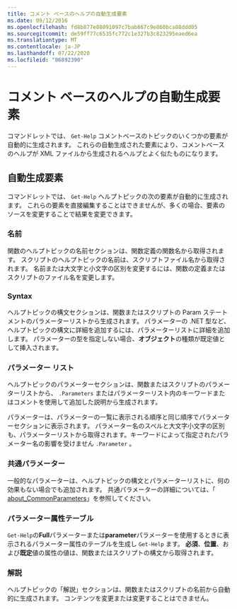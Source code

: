 ```yaml
---
title: コメント ベースのヘルプの自動生成要素
ms.date: 09/12/2016
ms.openlocfilehash: fd8b877e88091097c7bab867c9e860bca88ddd05
ms.sourcegitcommit: de59ff77c6535fc772c1e327b3c823295eaed6ea
ms.translationtype: MT
ms.contentlocale: ja-JP
ms.lasthandoff: 07/22/2020
ms.locfileid: "86892390"
---
```

# <a name="autogenerated-elements-of-comment-based-help"></a>コメント ベースのヘルプの自動生成要素

コマンドレットでは、 `Get-Help` コメントベースのトピックのいくつかの要素が自動的に生成されます。 これらの自動生成された要素により、コメントベースのヘルプが XML ファイルから生成されるヘルプとよく似たものになります。

## <a name="autogenerated-elements"></a>自動生成要素

コマンドレットでは、 `Get-Help` ヘルプトピックの次の要素が自動的に生成されます。 これらの要素を直接編集することはできませんが、多くの場合、要素のソースを変更することで結果を変更できます。

### <a name="name"></a>名前

関数のヘルプトピックの名前セクションは、関数定義の関数名から取得されます。 スクリプトのヘルプトピックの名前は、スクリプトファイル名から取得されます。 名前または大文字と小文字の区別を変更するには、関数の定義またはスクリプトのファイル名を変更します。

### <a name="syntax"></a>Syntax

ヘルプトピックの構文セクションは、関数またはスクリプトの Param ステートメントのパラメーターリストから生成されます。 パラメーターの .NET 型など、ヘルプトピックの構文に詳細を追加するには、パラメーターリストに詳細を追加します。 パラメーターの型を指定しない場合、**オブジェクト**の種類が既定値として挿入されます。

### <a name="parameter-list"></a>パラメーター リスト

ヘルプトピックのパラメーターセクションは、関数またはスクリプトのパラメーターリストから、 `.Parameters` またはパラメーターリスト内のキーワードまたはコメントを使用して追加した説明から生成されます。

パラメーターは、パラメーターの一覧に表示される順序と同じ順序でパラメーターセクションに表示されます。 パラメーター名のスペルと大文字小文字の区別も、パラメーターリストから取得されます。キーワードによって指定されたパラメーター名の影響を受けません `.Parameter` 。

### <a name="common-parameters"></a>共通パラメーター

一般的なパラメーターは、ヘルプトピックの構文とパラメーターリストに、何の効果もない場合でも追加されます。 共通パラメーターの詳細については、「 [about_CommonParameters](/powershell/module/microsoft.powershell.core/about/about_commonparameters)」を参照してください。

### <a name="parameter-attribute-table"></a>パラメーター属性テーブル

`Get-Help`の**Full**パラメーターまたは**parameter**パラメーターを使用するときに表示されるパラメーター属性のテーブルを生成し `Get-Help` ます。 **必須**、**位置**、および**既定**値の属性の値は、関数またはスクリプトの構文から取得されます。

### <a name="remarks"></a>解説

ヘルプトピックの「解説」セクションは、関数またはスクリプトの名前から自動的に生成されます。
コンテンツを変更または変更することはできません。
